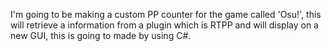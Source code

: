 I'm going to be making a custom PP counter for the game called 'Osu!', this will retrieve a information from a plugin which is RTPP and will display on a new GUI, this is going to made by using C#.

